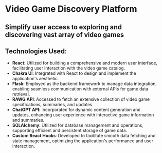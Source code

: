 # Video Game Discovery Platform 

## Simplify user access to exploring and discovering vast array of video games 

## Technologies Used:
* **React**: Utilized for building a comprehensive and modern user interface, facilitating user interaction with the video game catalog.
* **Chakra UI**: Integrated with React to design and implement the application's aesthetic.
* **Flask**: Employed as the backend framework to manage data integration, enabling seamless communication with external APIs for game data retrieval.
* **RAWG API**: Accessed to fetch an extensive collection of video game specifications, summaries, and updates
* **ChatGPT API**: Incorporated for dynamic content generation and updates, enhancing user experience with interactive game information and summaries.
* **SQLAlchemy**: Utilized for database management and operations, supporting efficient and persistent storage of game data.
* **Custom React Hooks**: Developed to facilitate smooth data fetching and state management, optimizing the application's performance and user interaction.
